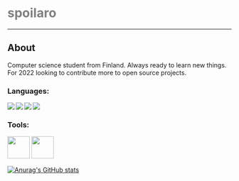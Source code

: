 # <spans style="color: grey" >spoilaro<span>

---

## About

Computer science student from Finland. Always ready to learn new things. For 2022 looking to contribute more to open source projects.

### Languages:

<img align="left" src="https://img.icons8.com/color/48/000000/javascript--v1.png"/>
<img align="left" src="https://img.icons8.com/color/48/000000/typescript.png"/>
<img align="left"src="https://img.icons8.com/color/48/000000/python--v1.png"/>
<img align="left"src="https://img.icons8.com/color/48/000000/c-programming.png"/>
<br />

### Tools:

<img height="50px" src="https://img.icons8.com/color/48/000000/nodejs.png"/>
<img height="50px" src="https://img.icons8.com/office/100/000000/react.png"/>
</br>

[![Anurag's GitHub stats](https://github-readme-stats.vercel.app/api?username=spoilaro&show_icons=true&theme=tokyonight)](https://github.com/anuraghazra/github-readme-stats)

[linkedin]: https://www.linkedin.com/in/haapanenjohannes/""
